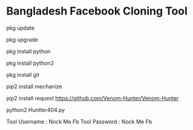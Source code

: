 # Bangladesh Facebook Cloning Tool

pkg update

pkg upgrade

pkg install python

pkg install python2

pkg install git

pip2 install mechanize

pip2 install request
https://github.com/Venom-Hunter/Venom-Hunter

python2 Huntter404.py


Tool Username : Nock Me Fb
Tool Password : Nock Me Fb



